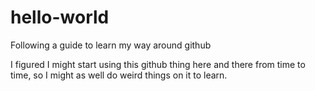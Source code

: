 # hello-world
Following a guide to learn my way around github

I figured I might start using this github thing here and there from time to time, so I might as well do weird things on it to learn.
